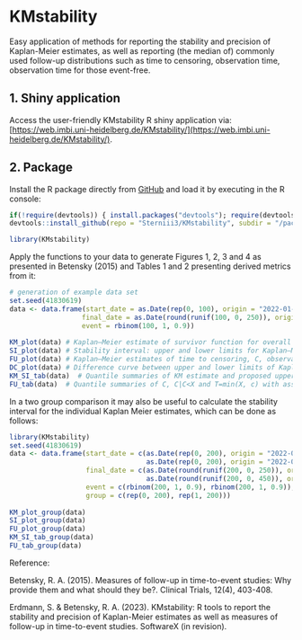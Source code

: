 # KMstability 

Easy application of methods for reporting the stability and precision of Kaplan-Meier estimates, as well as reporting (the median of) commonly used follow-up distributions such as time to censoring, observation time, observation time for       those event-free. 

## 1. Shiny application

Access the user-friendly KMstability R shiny application via: [https://web.imbi.uni-heidelberg.de/KMstability/](https://web.imbi.uni-heidelberg.de/KMstability/).
   
## 2. Package

Install the R package directly from [GitHub](https://github.com/) and load it by executing in the R console:

```r
if(!require(devtools)) { install.packages("devtools"); require(devtools)} 
devtools::install_github(repo = "Sterniii3/KMstability", subdir = "/package") 

library(KMstability)
```
Apply the functions to your data to generate Figures 1, 2, 3 and 4 as presented in Betensky (2015) and Tables 1 and 2 presenting derived metrics from it:
```r
# generation of example data set
set.seed(41830619)
data <- data.frame(start_date = as.Date(rep(0, 100), origin = "2022-01-01"),
                  final_date = as.Date(round(runif(100, 0, 250)), origin = "2022-01-01"),
                  event = rbinom(100, 1, 0.9))
                  
KM_plot(data) # Kaplan–Meier estimate of survivor function for overall survival, with 95% confidence intervals and numbers at risk.
SI_plot(data) # Stability interval: upper and lower limits for Kaplan–Meier estimate as proposed by Betensky (2015).
FU_plot(data) # Kaplan–Meier estimates of time to censoring, C, observation time, T, and time to censoring among those who are censored, C|C<X.
DC_plot(data) # Difference curve between upper and lower limits of Kaplan–Meier and partial difference curves between Kaplan–Meier and upper and lower limits.
KM_SI_tab(data)  # Quantile summaries of KM estimate and proposed upper and lower bounds of the stability interval with associated 95% confidence intervals (lower CI, upper CI).
FU_tab(data)  # Quantile summaries of C, C|C<X and T=min(X, c) with associated 95% confidence intervals (lower CI, upper CI).
````

In a two group comparison it may also be useful to calculate the stability interval for the individual Kaplan Meier estimates, which can be done as follows:
```r
library(KMstability)
set.seed(41830619)
data <- data.frame(start_date = c(as.Date(rep(0, 200), origin = "2022-01-01"),
                                  as.Date(rep(0, 200), origin = "2022-01-01")),
                   final_date = c(as.Date(round(runif(200, 0, 250)), origin = "2022-01-01"),
                                  as.Date(round(runif(200, 0, 450)), origin = "2022-01-01")),
                   event = c(rbinom(200, 1, 0.9), rbinom(200, 1, 0.9)),
                   group = c(rep(0, 200), rep(1, 200)))
                  
KM_plot_group(data) 
SI_plot_group(data) 
FU_plot_group(data) 
KM_SI_tab_group(data)  
FU_tab_group(data)  
````

Reference:

Betensky, R. A. (2015). Measures of follow-up in time-to-event studies: Why provide them and what should they be?. Clinical Trials, 12(4), 403-408.

Erdmann, S. & Betensky, R. A. (2023). KMstability: R tools to report the stability and precision of Kaplan-Meier estimates as well as measures of follow-up in time-to-event studies. SoftwareX (in revision).
